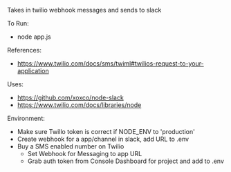 Takes in twilio webhook messages and sends to slack

To Run:
- node app.js

References:
- https://www.twilio.com/docs/sms/twiml#twilios-request-to-your-application

Uses:
- https://github.com/xoxco/node-slack
- https://www.twilio.com/docs/libraries/node

Environment:
- Make sure Twillo token is correct if NODE_ENV to 'production'
- Create webhook for a app/channel in slack, add URL to .env
- Buy a SMS enabled number on Twilio
  - Set Webhook for Messaging to app URL
  - Grab auth token from Console Dashboard for project and add to .env